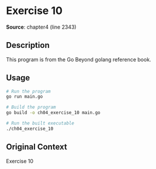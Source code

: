 # Exercise 10

**Source**: chapter4 (line 2343)

## Description

This program is from the Go Beyond golang reference book.

## Usage

```bash
# Run the program
go run main.go

# Build the program
go build -o ch04_exercise_10 main.go

# Run the built executable
./ch04_exercise_10
```

## Original Context

Exercise 10

